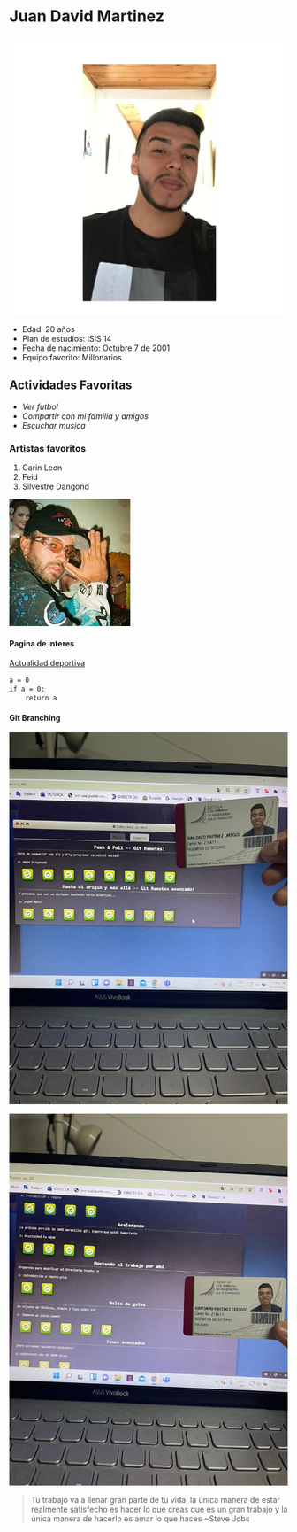# Juan David Martinez
![imagen](foto.png)
- Edad: 20 años
- Plan de estudios: ISIS 14
- Fecha de nacimiento: Octubre 7 de 2001
- Equipo favorito: Millonarios

## Actividades Favoritas
- *Ver futbol*
- *Compartir con mi familia y amigos*
- *Escuchar musica*

### Artistas favoritos
1. Carin Leon
2. Feid
3. Silvestre Dangond

![Imagen 3](ferxxo.jpg)

#### Pagina de interes
[Actualidad deportiva](https://colombia.as.com/)

~~~
a = 0
if a = 0:
	return a 
~~~


#### Git Branching

![Imagen 1](git1.jpeg)

![Imagen 2](git2.jpeg)



> Tu trabajo va a llenar gran parte de tu vida, la única manera de estar realmente satisfecho es hacer lo que creas que es un gran trabajo y la única manera de hacerlo es amar lo que haces
 ~Steve Jobs